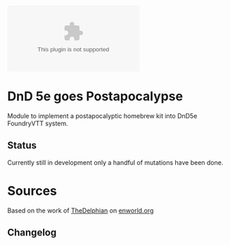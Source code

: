 ![Latest Release Download Count](https://img.shields.io/github/downloads/thefehr/dnd5egoesgammaworld/latest/module.zip?style=for-the-badge&label=Module%20Downloads)

<!--- Forge Bazaar Install % Badge -->
<!--- replace <your-module-name> with the `name` in your manifest -->
<!--- ![Forge Installs](https://img.shields.io/badge/dynamic/json?label=Forge%20Installs&query=package.installs&suffix=%25&url=https%3A%2F%2Fforge-vtt.com%2Fapi%2Fbazaar%2Fpackage%2F<your-module-name>&colorB=4aa94a) -->

# DnD 5e goes Postapocalypse
Module to implement a postapocalyptic homebrew kit into DnD5e FoundryVTT system.

## Status
Currently still in development only a handful of mutations have been done.

# Sources
Based on the work of [TheDelphian](https://www.enworld.org/members/thedelphian.7022317/) on [enworld.org](https://www.enworld.org/threads/5e-compatible-gamma-world.674121/)

## Changelog
